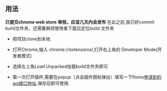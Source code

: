 ## 用法

**已提交chrome web store 审核，应该几天内会发布**
在此之前,我只好commit build文件夹，还需要麻烦使用者下载后定位build 文件夹

- 把项目clone到本地.
- 打开Chrome,输入 chrome://extensions/,打开右上角的 Developer Mode(开发者模式)

- 选择左上角Load Unpacked加载build文件夹即可

- 第一次打开插件,需要在popup（点击插件图标弹出）填写一下flomo[申请到的api接口地址](https://support.qq.com/products/297045/link-jump?jump=https%3A%2F%2Fflomoapp.com%2Fmine%3Fsource%3Dincoming_webhook).保存后即可使用.